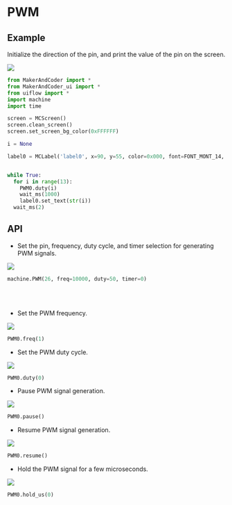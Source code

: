 # PWM

## Example

Initialize the direction of the pin, and print the value of the pin on the screen.

<img class="blockly_svg" src="https://makerandcoder.com/MCLab/blockly/hardwares/pwm/uiflow_block_pwm_demo.svg"> 

```python
from MakerAndCoder import *
from MakerAndCoder_ui import *
from uiflow import *
import machine
import time

screen = MCScreen()
screen.clean_screen()
screen.set_screen_bg_color(0xFFFFFF)

i = None

label0 = MCLabel('label0', x=90, y=55, color=0x000, font=FONT_MONT_14, parent=None)


while True:
  for i in range(13):
    PWM0.duty(i)
    wait_ms(1000)
    label0.set_text(str(i))
  wait_ms(2)

```

## API

- Set the pin, frequency, duty cycle, and timer selection for generating PWM signals.
<img class="blockly_svg" src="https://makerandcoder.com/MCLab/blockly/hardwares/pwm/uiflow_block_pwm.svg"> 

```python
machine.PWM(26, freq=10000, duty=50, timer=0)
```
 <br />  <br /> 

- Set the PWM frequency.
<img class="blockly_svg" src="https://makerandcoder.com/MCLab/blockly/hardwares/pwm/uiflow_block_pwm_freq.svg"> 

```python
PWM0.freq(1)
```


- Set the PWM duty cycle.
<img class="blockly_svg" src="https://makerandcoder.com/MCLab/blockly/hardwares/pwm/uiflow_block_pwm_duty.svg"> 

```python
PWM0.duty(0)
```


- Pause PWM signal generation.
<img class="blockly_svg" src="https://makerandcoder.com/MCLab/blockly/hardwares/pwm/uiflow_block_pwm_pause.svg"> 

```python
PWM0.pause()
```


- Resume PWM signal generation.
<img class="blockly_svg" src="https://makerandcoder.com/MCLab/blockly/hardwares/pwm/uiflow_block_pwm_resume.svg"> 

```python
PWM0.resume()
```


- Hold the PWM signal for a few microseconds.
<img class="blockly_svg" src="https://makerandcoder.com/MCLab/blockly/hardwares/pwm/uiflow_block_pwm_hold_us.svg"> 

```python
PWM0.hold_us(0)
```


